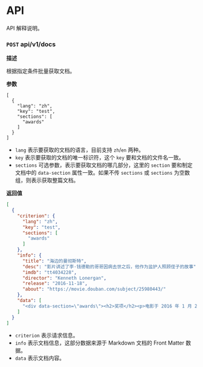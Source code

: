 # API

API 解释说明。

### `POST` api/v1/docs

**描述**

根据指定条件批量获取文档。

**参数**

```
[
  {
    "lang": "zh",
    "key": "test",
    "sections": [
      "awards"
    ]
  }
]
```

- `lang` 表示要获取的文档的语言，目前支持 `zh`/`en` 两种。
- `key` 表示要获取的文档的唯一标识符，这个 `key` 要和文档的文件名一致。
- `sections` 可选参数，表示要获取文档的哪几部分，这里的 `section` 要和制定文档中的 `data-section` 属性一致。如果不传 `sections` 或 `sections` 为空数组，则表示获取整篇文档。

**返回值**

```json
[
  {
    "criterion": {
      "lang": "zh",
      "key": "test",
      "sections": [
        "awards"
      ]
    },
    "info": {
      "title": "海边的曼彻斯特",
      "desc": "影片讲述了李·钱德勒的哥哥因病去世之后，他作为监护人照顾侄子的故事",
      "imdb": "tt4034228",
      "director": "Kenneth Lonergan",
      "release": "2016-11-18",
      "about": "https://movie.douban.com/subject/25980443/"
    },
    "data": [
      "<div data-section=\"awards\"><h2>奖项</h2><p>电影于 2016 年 1 月 23 日的圣丹斯电影节上首映后，很快被亚马逊工作室（Amazon Studios）分发，并订于 2016 年 11 月 18 日于美国作有限上映，并定于 12 月 16 日广泛上映。该片以 850 万美元的制作预算，全球收益总得超过 6200 万美元。</p><p>影片上映后获得一致好评，并赢得无数奖项。这部电影被许多评论家列为 2016 年最佳电影之一，获得第 89 届奥斯卡金像奖最佳男主角、最佳原创剧本，第 74 届金球奖最佳男主角奖，第 70 届英国电影学院奖最佳男主角和最佳原创剧本。</p></div>"
    ]
  }
]
```

- `criterion` 表示请求信息。
- `info` 表示文档信息，这部分数据来源于 Markdown 文档的 Front Matter 数据。
- `data` 表示文档内容。
